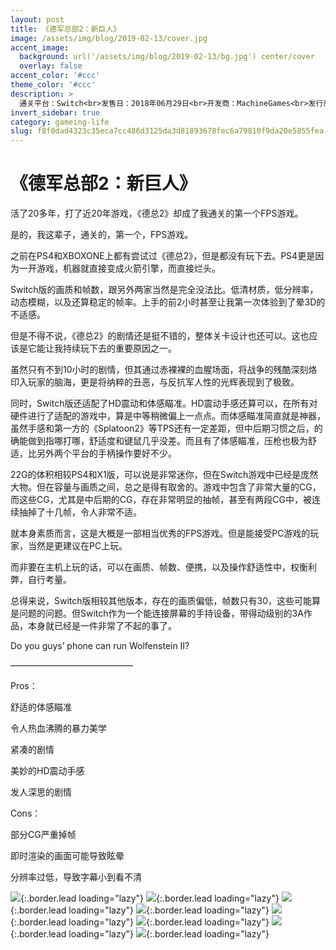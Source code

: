 ```yaml
---
layout: post
title: 《德军总部2：新巨人》
image: /assets/img/blog/2019-02-13/cover.jpg
accent_image: 
  background: url('/assets/img/blog/2019-02-13/bg.jpg') center/cover
  overlay: false
accent_color: '#ccc'
theme_color: '#ccc'
description: >
  通关平台：Switch<br>发售日：2018年06月29日<br>开发商：MachineGames<br>发行商：贝塞斯达<br>个人评分：83
invert_sidebar: true
category: gameing-life
slug: f8f0dad4323c35eca7cc486d3125da3d81893678fec6a79810f9da20e5855fea
---
```


# 《德军总部2：新巨人》

活了20多年，打了近20年游戏，《德总2》却成了我通关的第一个FPS游戏。

是的，我这辈子，通关的，第一个，FPS游戏。

之前在PS4和XBOXONE上都有尝试过《德总2》，但是都没有玩下去。PS4更是因为一开游戏，机器就直接变成火箭引擎，而直接烂头。

Switch版的画质和帧数，跟另外两家当然是完全没法比。低清材质，低分辨率，动态模糊，以及还算稳定的帧率。上手的前2小时甚至让我第一次体验到了晕3D的不适感。

但是不得不说，《德总2》的剧情还是挺不错的，整体关卡设计也还可以。这也应该是它能让我持续玩下去的重要原因之一。

虽然只有不到10小时的剧情，但其通过赤裸裸的血腥场面，将战争的残酷深刻烙印入玩家的脑海，更是将纳粹的丑恶，与反抗军人性的光辉表现到了极致。

同时，Switch版还适配了HD震动和体感瞄准。HD震动手感还算可以，在所有对硬件进行了适配的游戏中，算是中等稍微偏上一点点。而体感瞄准简直就是神器，虽然手感和第一方的《Splatoon2》等TPS还有一定差距，但中后期习惯之后，的确能做到指哪打哪，舒适度和键鼠几乎没差。而且有了体感瞄准，压枪也极为舒适，比另外两个平台的手柄操作要好不少。

22G的体积相较PS4和X1版，可以说是非常迷你，但在Switch游戏中已经是庞然大物。但在容量与画质之间，总之是得有取舍的。游戏中包含了非常大量的CG，而这些CG，尤其是中后期的CG，存在非常明显的抽帧，甚至有两段CG中，被连续抽掉了十几帧，令人非常不适。

就本身素质而言，这是大概是一部相当优秀的FPS游戏。但是能接受PC游戏的玩家，当然是更建议在PC上玩。

而非要在主机上玩的话，可以在画质、帧数、便携，以及操作舒适性中，权衡利弊，自行考量。

总得来说，Switch版相较其他版本，存在的画质偏低，帧数只有30，这些可能算是问题的问题。但Switch作为一个能连接屏幕的手持设备，带得动级别的3A作品，本身就已经是一件非常了不起的事了。

Do you guys’ phone can run Wolfenstein II?

——————————————

Pros：

舒适的体感瞄准

令人热血沸腾的暴力美学

紧凑的剧情

美妙的HD震动手感

发人深思的剧情

Cons：

部分CG严重掉帧

即时渲染的画面可能导致眩晕

分辨率过低，导致字幕小到看不清

![](/assets/img/blog/2019-02-13/1.jpg){:.border.lead loading="lazy"}
![](/assets/img/blog/2019-02-13/2.jpg){:.border.lead loading="lazy"}
![](/assets/img/blog/2019-02-13/3.jpg){:.border.lead loading="lazy"}
![](/assets/img/blog/2019-02-13/4.jpg){:.border.lead loading="lazy"}
![](/assets/img/blog/2019-02-13/5.jpg){:.border.lead loading="lazy"}
![](/assets/img/blog/2019-02-13/6.jpg){:.border.lead loading="lazy"}
![](/assets/img/blog/2019-02-13/7.jpg){:.border.lead loading="lazy"}
![](/assets/img/blog/2019-02-13/8.jpg){:.border.lead loading="lazy"}

